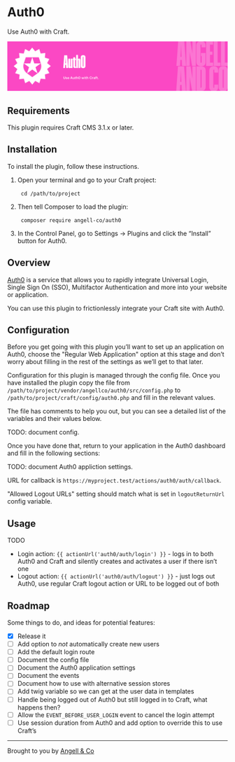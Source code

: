 # Auth0

Use Auth0 with Craft.

![Banner](resources/img/banner.png)

## Requirements

This plugin requires Craft CMS 3.1.x or later.

## Installation

To install the plugin, follow these instructions.

1. Open your terminal and go to your Craft project:

        cd /path/to/project

2. Then tell Composer to load the plugin:

        composer require angell-co/auth0

3. In the Control Panel, go to Settings → Plugins and click the “Install” button for Auth0.

## Overview

[Auth0](https://auth0.com/) is a service that allows you to rapidly integrate Universal Login, Single Sign On (SSO), Multifactor Authentication and more into your website or application.

You can use this plugin to frictionlessly integrate your Craft site with Auth0.

## Configuration

Before you get going with this plugin you’ll want to set up an application on Auth0, choose the "Regular Web Application" option at this stage and don’t worry about filling in the rest of the settings as we’ll get to that later.

Configuration for this plugin is managed through the config file. Once you have installed the plugin copy the file from `/path/to/project/vendor/angellco/auth0/src/config.php` to `/path/to/project/craft/config/auth0.php` and fill in the relevant values.

The file has comments to help you out, but you can see a detailed list of the variables and their values below.

TODO: document config.

Once you have done that, return to your application in the Auth0 dashboard and fill in the following sections:

TODO: document Auth0 appliction settings.

URL for callback is `https://myproject.test/actions/auth0/auth/callback`.

"Allowed Logout URLs" setting should match what is set in `logoutReturnUrl` config variable.

## Usage

TODO

- Login action: `{{ actionUrl('auth0/auth/login') }}` - logs in to both Auth0 and Craft and silently creates and activates a user if there isn’t one 
- Logout action: `{{ actionUrl('auth0/auth/logout') }}` - just logs out Auth0, use regular Craft logout action or URL to be logged out of both

## Roadmap

Some things to do, and ideas for potential features:

- [x] Release it
- [ ] Add option to _not_ automatically create new users
- [ ] Add the default login route
- [ ] Document the config file
- [ ] Document the Auth0 application settings
- [ ] Document the events
- [ ] Document how to use with alternative session stores
- [ ] Add twig variable so we can get at the user data in templates
- [ ] Handle being logged out of Auth0 but still logged in to Craft, what happens then?
- [ ] Allow the `EVENT_BEFORE_USER_LOGIN` event to cancel the login attempt
- [ ] Use session duration from Auth0 and add option to override this to use Craft’s

--- 

Brought to you by [Angell & Co](https://angell.io)
